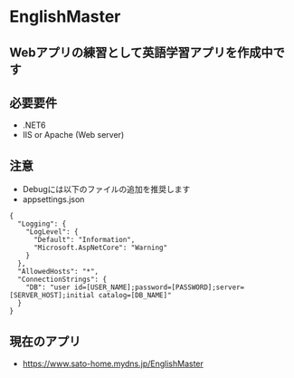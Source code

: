 # EnglishMaster
## Webアプリの練習として英語学習アプリを作成中です
## 必要要件
* .NET6
* IIS or Apache (Web server)

## 注意
* Debugには以下のファイルの追加を推奨します
* appsettings.json
```
{
  "Logging": {
    "LogLevel": {
      "Default": "Information",
      "Microsoft.AspNetCore": "Warning"
    }
  },
  "AllowedHosts": "*",
  "ConnectionStrings": {
    "DB": "user id=[USER_NAME];password=[PASSWORD];server=[SERVER_HOST];initial catalog=[DB_NAME]"
  }
}

```

## 現在のアプリ
* https://www.sato-home.mydns.jp/EnglishMaster

